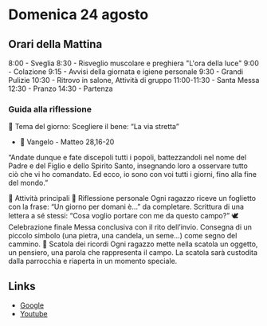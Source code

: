 # Domenica 24 agosto

## Orari della Mattina

8:00 - Sveglia
8:30 - Risveglio muscolare e preghiera "L'ora della luce"
9:00 - Colazione
9:15 - Avvisi della giornata e igiene personale
9:30 - Grandi Pulizie
10:30 - Ritrovo in salone, Attività di gruppo
11:00-11:30 - Santa Messa
12:30 - Pranzo
14:30 - Partenza

### Guida alla riflessione

🌟 Tema del giorno:
Scegliere il bene: “La via stretta”

- 📖 Vangelo - Matteo 28,16-20

“Andate dunque e fate discepoli tutti i popoli, battezzandoli nel nome del Padre e del Figlio e dello Spirito Santo, insegnando loro a osservare tutto ciò che vi ho comandato. Ed ecco, io sono con voi tutti i giorni, fino alla fine del mondo.”

🎉 Attività principali
🧩 Riflessione personale
Ogni ragazzo riceve un foglietto con la frase: “Un giorno per domani è…” da completare.
Scrittura di una lettera a sé stessi: “Cosa voglio portare con me da questo campo?”
🕊️ Celebrazione finale
Messa conclusiva con il rito dell’invio.
Consegna di un piccolo simbolo (una pietra, una candela, un seme…) come segno del cammino.
💌 Scatola dei ricordi
Ogni ragazzo mette nella scatola un oggetto, un pensiero, una parola che rappresenta il campo.
La scatola sarà custodita dalla parrocchia e riaperta in un momento speciale.

## Links
- [Google](https://www.google.com)
- [Youtube](https://www.youtube.com)